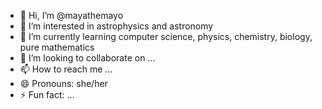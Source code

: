 - 👋 Hi, I’m @mayathemayo
- 👀 I’m interested in astrophysics and astronomy 
- 🌱 I’m currently learning computer science, physics, chemistry, biology, pure mathematics
- 💞️ I’m looking to collaborate on ...
- 📫 How to reach me ...
- 😄 Pronouns: she/her
- ⚡ Fun fact: ...

<!---
mayathemayo/mayathemayo is a ✨ special ✨ repository because its `README.md` (this file) appears on your GitHub profile.
You can click the Preview link to take a look at your changes.
--->
